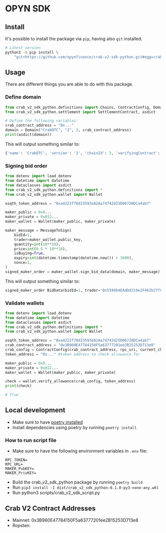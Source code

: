 # OPYN SDK

## Install

It's possible to install the package via `pip`,
having also `git` installed.

```bash
# Latest version
python3 -m pip install \
    "git+https://github.com/opynfinance/crab-v2-sdk-python.git#egg=crab_v2_sdk_python&subdirectory=crab_v2_sdk_python"
```

## Usage

There are different things you are able to do with this package.

### Define domain 

```python
from crab_v2_sdk_python.definitions import Chains, ContractConfig, Domain
from crab_v2_sdk_python.settlement import SettlementContract, asdict

# Define the following variables:
crab_contract_address = "0x..."
domain = Domain("CrabOTC", "2", 3, crab_contract_address)
print(asdict(domain))
```

This will output something similar to:
```python
{'name': 'CrabOTC', 'version': '2', 'chainId': 3, 'verifyingContract': '0x3B960E47784150F5a63777201ee2B15253D713e8'}
```

### Signing bid order

```python
from dotenv import load_dotenv
from datetime import datetime
from dataclasses import asdict
from crab_v2_sdk_python.definitions import *
from crab_v2_sdk_python.wallet import Wallet

osqth_token_address = "0xa4222f78d23593e82Aa74742d25D06720DCa4ab7"

maker_public = 0x0...
maker_private = 0x012...
maker_wallet = Wallet(maker_public, maker_private)

maker_message = MessageToSign(
    bidId=1,
    trader=maker_wallet.public_key,
    quantity=int(10**18),
    price=int(0.5 * 10**18),
    isBuying=True,
    expiry=int(datetime.timestamp(datetime.now()) + 3600),
    nonce=1,
)
signed_maker_order = maker_wallet.sign_bid_data(domain, maker_message)
```

This will output something similar to:
```python
signed_maker_order BidData(bidId=1, trader='0x5599b4EAdDd319e2F462b27fC8378B0BFaD309CA', quantity=1000000000000000000, price=500000000000000000, isBuying=True, expiry=1660738176, nonce=1, v=27, r='0x818976080a8f886be93277d70c8e7b141d6ec65266ff837dde3d6bca31e6dfb5', s='0x52b4c51d59cea64a3e11c1c0440010638bae899fcbcbeadd5214f8856151262a')
```

### Validate wallets

```python
from dotenv import load_dotenv
from datetime import datetime
from dataclasses import asdict
from crab_v2_sdk_python.definitions import *
from crab_v2_sdk_python.wallet import Wallet

osqth_token_address = "0xa4222f78d23593e82Aa74742d25D06720DCa4ab7"
crab_contract_address = "0x3B960E47784150F5a63777201ee2B15253D713e8"
crab_config = ContractConfig(crab_contract_address, rpc_uri, current_chain)
token_address = "0x..." #token address to check allowance for

maker_public = 0x0...
maker_private = 0x012...
maker_wallet = Wallet(maker_public, maker_private)

check = wallet.verify_allowance(crab_config, token_address)
print(check)

# True
```

## Local development

- Make sure to have [poetry installed](https://python-poetry.org/docs/#installation)
- Install dependencies using poetry by running `poetry install`

### How to run script file

- Make sure to have the following environment variables in `.env` file:
```
RPC_TOKEN=
RPC_URL=
MAKER_PubKEY=
MAKER_PrivKEY=
```
- Build the crab_v2_sdk_python package by running `poetry build`
- Run `pip3 install -I dist/crab_v2_sdk_python-0.1.0-py3-none-any.whl`
- Run python3 scripts/crab_v2_sdk_script.py

## Crab V2 Contract Addresses

- Mainnet: 0x3B960E47784150F5a63777201ee2B15253D713e8
- Ropsten: 
